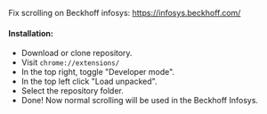 Fix scrolling on Beckhoff infosys: https://infosys.beckhoff.com/

#### Installation:
- Download or clone repository.
- Visit `chrome://extensions/`
- In the top right, toggle "Developer mode".
- In the top left click "Load unpacked".
- Select the repository folder.
- Done!  Now normal scrolling will be used in the Beckhoff Infosys.
